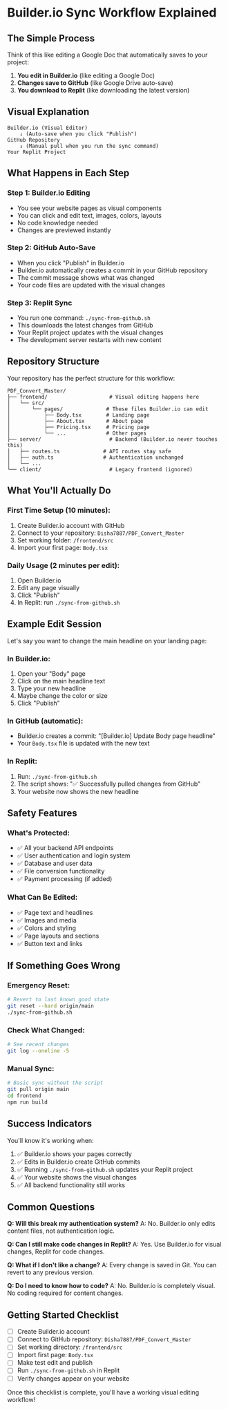 # Builder.io Sync Workflow Explained

## The Simple Process

Think of this like editing a Google Doc that automatically saves to your project:

1. **You edit in Builder.io** (like editing a Google Doc)
2. **Changes save to GitHub** (like Google Drive auto-save)
3. **You download to Replit** (like downloading the latest version)

## Visual Explanation

```
Builder.io (Visual Editor) 
    ↓ (Auto-save when you click "Publish")
GitHub Repository 
    ↓ (Manual pull when you run the sync command)
Your Replit Project
```

## What Happens in Each Step

### Step 1: Builder.io Editing
- You see your website pages as visual components
- You can click and edit text, images, colors, layouts
- No code knowledge needed
- Changes are previewed instantly

### Step 2: GitHub Auto-Save
- When you click "Publish" in Builder.io
- Builder.io automatically creates a commit in your GitHub repository
- The commit message shows what was changed
- Your code files are updated with the visual changes

### Step 3: Replit Sync
- You run one command: `./sync-from-github.sh`
- This downloads the latest changes from GitHub
- Your Replit project updates with the visual changes
- The development server restarts with new content

## Repository Structure

Your repository has the perfect structure for this workflow:

```
PDF_Convert_Master/
├── frontend/                    # Visual editing happens here
│   └── src/
│       └── pages/              # These files Builder.io can edit
│           ├── Body.tsx        # Landing page
│           ├── About.tsx       # About page
│           ├── Pricing.tsx     # Pricing page
│           └── ...             # Other pages
├── server/                      # Backend (Builder.io never touches this)
│   ├── routes.ts              # API routes stay safe
│   ├── auth.ts                # Authentication unchanged
│   └── ...
└── client/                      # Legacy frontend (ignored)
```

## What You'll Actually Do

### First Time Setup (10 minutes):
1. Create Builder.io account with GitHub
2. Connect to your repository: `Disha7887/PDF_Convert_Master`
3. Set working folder: `/frontend/src`
4. Import your first page: `Body.tsx`

### Daily Usage (2 minutes per edit):
1. Open Builder.io
2. Edit any page visually
3. Click "Publish"
4. In Replit: run `./sync-from-github.sh`

## Example Edit Session

Let's say you want to change the main headline on your landing page:

### In Builder.io:
1. Open your "Body" page
2. Click on the main headline text
3. Type your new headline
4. Maybe change the color or size
5. Click "Publish"

### In GitHub (automatic):
- Builder.io creates a commit: "[Builder.io] Update Body page headline"
- Your `Body.tsx` file is updated with the new text

### In Replit:
1. Run: `./sync-from-github.sh`
2. The script shows: "✅ Successfully pulled changes from GitHub"
3. Your website now shows the new headline

## Safety Features

### What's Protected:
- ✅ All your backend API endpoints
- ✅ User authentication and login system  
- ✅ Database and user data
- ✅ File conversion functionality
- ✅ Payment processing (if added)

### What Can Be Edited:
- ✅ Page text and headlines
- ✅ Images and media
- ✅ Colors and styling
- ✅ Page layouts and sections
- ✅ Button text and links

## If Something Goes Wrong

### Emergency Reset:
```bash
# Revert to last known good state
git reset --hard origin/main
./sync-from-github.sh
```

### Check What Changed:
```bash
# See recent changes
git log --oneline -5
```

### Manual Sync:
```bash
# Basic sync without the script
git pull origin main
cd frontend
npm run build
```

## Success Indicators

You'll know it's working when:
1. ✅ Builder.io shows your pages correctly
2. ✅ Edits in Builder.io create GitHub commits
3. ✅ Running `./sync-from-github.sh` updates your Replit project
4. ✅ Your website shows the visual changes
5. ✅ All backend functionality still works

## Common Questions

**Q: Will this break my authentication system?**
A: No. Builder.io only edits content files, not authentication logic.

**Q: Can I still make code changes in Replit?**
A: Yes. Use Builder.io for visual changes, Replit for code changes.

**Q: What if I don't like a change?**
A: Every change is saved in Git. You can revert to any previous version.

**Q: Do I need to know how to code?**
A: No. Builder.io is completely visual. No coding required for content changes.

## Getting Started Checklist

- [ ] Create Builder.io account
- [ ] Connect to GitHub repository: `Disha7887/PDF_Convert_Master` 
- [ ] Set working directory: `/frontend/src`
- [ ] Import first page: `Body.tsx`
- [ ] Make test edit and publish
- [ ] Run `./sync-from-github.sh` in Replit
- [ ] Verify changes appear on your website

Once this checklist is complete, you'll have a working visual editing workflow!